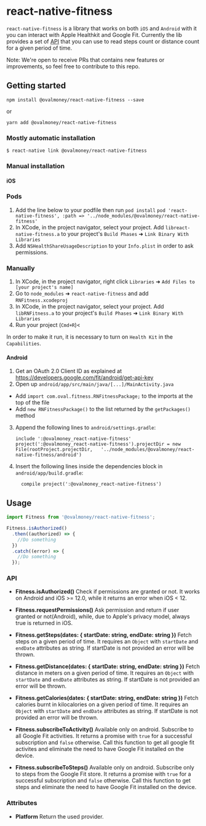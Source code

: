 
# react-native-fitness
`react-native-fitness` is a library that works on both `iOS` and `Android` with it you can interact with Apple Healthkit and Google Fit.
Currently the lib provides a set of [API](#API) that you can use to read steps count or distance count for a given period of time.

Note:
We're open to receive PRs that contains new features or improvements, so feel free to contribute to this repo.

## Getting started

`npm install @ovalmoney/react-native-fitness --save`

or

`yarn add @ovalmoney/react-native-fitness`

### Mostly automatic installation

`$ react-native link @ovalmoney/react-native-fitness`

### Manual installation


#### iOS

### Pods
1. Add the line below to your podfile then run `pod install`
`pod 'react-native-fitness', :path => '../node_modules/@ovalmoney/react-native-fitness'`
2. In XCode, in the project navigator, select your project. Add `libreact-native-fitness.a` to your project's `Build Phases` ➜ `Link Binary With Libraries`
3. Add `NSHealthShareUsageDescription` to your `Info.plist` in order to ask permissions.

### Manually

1. In XCode, in the project navigator, right click `Libraries` ➜ `Add Files to [your project's name]`
2. Go to `node_modules` ➜ `react-native-fitness` and add `RNFitness.xcodeproj`
3. In XCode, in the project navigator, select your project. Add `libRNFitness.a` to your project's `Build Phases` ➜ `Link Binary With Libraries`
4. Run your project (`Cmd+R`)<

In order to make it run, it is necessary to turn on `Health Kit` in the `Capabilities`.

#### Android
1. Get an OAuth 2.0 Client ID as explained at https://developers.google.com/fit/android/get-api-key
2. Open up `android/app/src/main/java/[...]/MainActivity.java`
  - Add `import com.oval.fitness.RNFitnessPackage;` to the imports at the top of the file
  - Add `new RNFitnessPackage()` to the list returned by the `getPackages()` method
3. Append the following lines to `android/settings.gradle`:
  	```
  	include ':@ovalmoney_react-native-fitness'
  	project(':@ovalmoney_react-native-fitness').projectDir = new File(rootProject.projectDir, 	'../node_modules/@ovalmoney/react-native-fitness/android')
  	```
4. Insert the following lines inside the dependencies block in `android/app/build.gradle`:
  	```
      compile project(':@ovalmoney_react-native-fitness')
  	```


## Usage

```javascript
import Fitness from '@ovalmoney/react-native-fitness';

Fitness.isAuthorized()
  .then((authorized) => {
    //Do something
  })
  .catch((error) => {
    //Do something
  });
```
### API

- **Fitness.isAuthorized()**
Check if permissions are granted or not. It works on Android and iOS >= 12.0, while it returns an error when iOS < 12.

- **Fitness.requestPermissions()**
Ask permission and return if user granted or not(Android), while, due to Apple's privacy model, always true is returned in iOS.

- **Fitness.getSteps(dates: { startDate: string, endDate: string })**
Fetch steps on a given period of time. It requires an `Object` with `startDate` and `endDate` attributes as string. If startDate is not provided an error will be thrown.

- **Fitness.getDistance(dates: { startDate: string, endDate: string })**
Fetch distance in meters on a given period of time. It requires an `Object` with `startDate` and `endDate` attributes as string. If startDate is not provided an error will be thrown.

- **Fitness.getCalories(dates: { startDate: string, endDate: string })**
Fetch calories burnt in kilocalories on a given period of time. It requires an `Object` with `startDate` and `endDate` attributes as string. If startDate is not provided an error will be thrown.

- **Fitness.subscribeToActivity()**
Available only on android. Subscribe to all Google Fit activities. It returns a promise with `true` for a successful subscription and `false` otherwise.
Call this function to get all google fit activites and eliminate the need to have Google Fit installed on the device. 

- **Fitness.subscribeToSteps()**
Available only on android. Subscribe only to steps from the Google Fit store. It returns a promise with `true` for a successful subscription and `false` otherwise.
Call this function to get steps and eliminate the need to have Google Fit installed on the device.

### Attributes

- **Platform**
Return the used provider.



